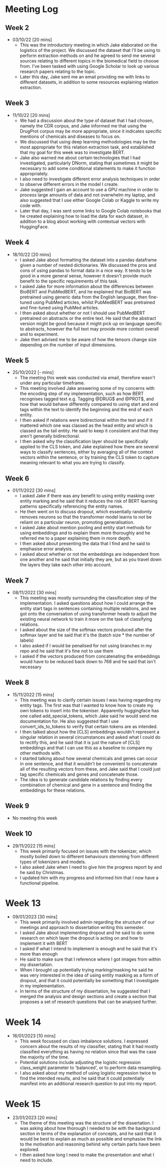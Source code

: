 # Meeting Log

## Week 2
* 03/10/22 [20 mins]
    * This was the introductory meeting in which Jake elaborated on the logistics of the project. We discussed the dataset that I’ll be using to perform extraction methods on and he agreed to send me several sources relating to different topics in the biomedical field to choose from. I’ve been tasked with using Google Scholar to look up various research papers relating to the topic.
    * Later this day, Jake sent me an email providing me with links to different datasets, in addition to some resources explaining relation extraction.

## Week 3
* 11/10/22 [20 mins]
    * We had a discussion about the type of dataset that I had chosen, namely the CDR corpus, and Jake informed me that using the DrugProt corpus may be more appropriate, since it indicates specific mentions of chemicals and diseases to focus on.
    * We discussed that using deep learning methodologies may be the most appropriate for this relation extraction task, and established that my goal for this week was to investigate BERT.
    * Jake also warned me about certain technologies that I had investigated, particularly DNorm, stating that sometimes it might be necessary to add some conditional statements to make it function appropriately.
    * I also need to investigate different error analysis techniques in order to observe different errors in the model I create.
    * Jake suggested I gain an account to use a GPU machine in order to process large amounts of data and not overwhelm my laptop, and also suggested that I use either Google Colab or Kaggle to write my code with.
    * Later that day, I was sent some links to Google Colab notebooks that he created explaining how to load the data for each dataset, in addition to a blog about working with contextual vectors with HuggingFace.

## Week 4
* 18/10/22 [20 mins]
    * I asked Jake about formatting the dataset into a pandas dataframe given a number of nested dictionaries. We discussed the pros and cons of using pandas to format data in a nice way. It tends to be good in a more general sense, however it doesn't provide much benefit to the specific requirements of this task.
    * I asked Jake for more information about the differences between BioBERT and PubMedBERT, and he explained that BioBERT was pretrained using generic data from the English language, then fine-tuned using PubMed articles, whilst PubMedBERT was pretrained and fine-tuned using PubMed articles.
    * I then asked about whether or not I should use PubMedBERT pretrained on abstracts or the entire text. He said that the abstract version might be good because it might pick up on language specific to abstracts, however the full text may provide more context overall and to experiment.
    * Jake then advised me to be aware of how the tensors change size depending on the number of input dimensions.

## Week 5
* 25/10/2022 [- mins]
    * The meeting this week was conducted via email, therefore wasn't under any particular timeframe.
    * This meeting involved Jake answering some of my concerns with the encoding step of my implementation, such as how BERT recognises tagged text e.g. Tagging @DRUG$ and @PROT$, and how that would behave differently compared to using start and end tags within the text to identify the beginning and the end of each entity.
    * I then asked if relations were bidirectional within the text and if it mattered which one was classed as the head entity and which is classed as the tail entity. He said to keep it consistent and that they aren't generally bidirectional.
    * I then asked why the classification layer should be specifically applied to the CLS token, and Jake explained how there are several ways to classify sentences, either by averaging all of the context vectors within the sentence, or by training the CLS token to capture meaning relevant to what you are trying to classify.

## Week 6
* 01/11/2022 [30 mins]
    * I asked Jake if there was any benefit to using entity masking over entity marking and he said that it reduces the risk of BERT learning patterns specifically referencing the entity names.
    * He then went on to discuss dropout, which essentially randomly removes neurons so that the transformer model learns to not be reliant on a particular neuron, promoting generalisation.
    * I asked Jake about mention pooling and entity start methods for using embeddings and to explain them more thoroughly and he referred me to a paper explaining them in more depth.
    * I then asked about presenting the data that I find and he said to emphasise error analysis.
    * I asked about whether or not the embeddings are independent from one another and he said that initially they are, but as you travel down the layers they take each other into account.

## Week 7
* 08/11/2022 [30 mins]
    * This meeting was mostly surrounding the classification step of the implementation. I asked questions about how I could arrange the entity start tags in sentences containing multiple relations, and we got onto the conversation of using transformer heads to adjust the existing neural network to train it more on the task of classifying relations.
    * I asked about the size of the softmax vectors produced after the softmax layer and he said that it's the (batch size * the number of labels)
    * I also asked if I would be penalised for not using branches in my repo and he said that it's fine not to use them
    * I asked if the vectors produced from concatenating the embeddings would have to be reduced back down to 768 and he said that isn't necessary

## Week 8
* 15/11/2022 [15 mins]
    * This meeting was to clarify certain issues I was having regarding my entity tags. The first was that I wanted to know how to create my own tokens to insert into the tokeniser. Apparently huggingface has one called add_special_tokens, which Jake said he would send me documentation for. He also suggested that I use convert_ids_to_tokens to verify that certain tokens are as intended.
    * I then talked about how the [CLS] embeddings wouldn't represent a singular relation in several circumstances and asked what I could do to rectify this, and he said that it is just the nature of [CLS] embeddings and that I can use this as a baseline to compare my other methods with.
    * I started talking about how several chemicals and genes can occur in one sentence, and that it wouldn't be convenient to concatenate all of the resulting vectors from these, and Jake said that I could just tag specific chemicals and genes and concatenate those.
    * The idea is to generate candidate relations by finding every combination of chemical and gene in a sentence and finding the embeddings for these relations.

## Week 9
* No meeting this week

## Week 10
* 29/11/2022 [15 mins]
    * This week primarily focused on issues with the tokenizer, which mostly boiled down to different behaviours stemming from different types of tokenizers and models.
    * I also asked Jake when I need to give him the progress report by and he said by Christmas.
    * I updated him with my progress and informed him that I now have a functional pipeline.

# Week 13
* 09/01/2023 [30 mins]
    * This week primarily involved admin regarding the structure of our meetings and approach to dissertation writing this semester.
    * I asked Jake about implementing dropout and he said to do some research on which layer the dropout is acting on and how to implement it with BERT
    * I asked if what I intend to implement is enough and he said that it's more than enough
    * He said to make sure that I reference where I got images from within my dissertation.
    * When I brought up potentially trying marking/masking he said he was very interested in the idea of using entity masking as a form of dropout, and that it could potentially be something that I investigate in my implementation.
    * In terms of the structure of my dissertation, he suggested that I merged the analysis and design sections and create a section that proposes a set of research questions that can be analysed further.

# Week 14
* 16/01/2023 [10 mins]
    * This week focussed on class imbalance solutions. I expressed concern about the results of my classifier, stating that it had mostly classified everything as having no relation since that was the case the majority of the time.
    * Potential solutions include adjusting the logistic regression class_weight parameter to 'balanced', or to perform data resampling.
    * I also asked about my method of using logistic regression twice to find the intended results, and he said that it could potentially manifest into an additional research question to put into my report.

# Week 15
* 23/01/2023 [20 mins]
    * The theme of this meeting was the structure of the dissertation. I was asking about how thorough I needed to be with the background section in terms of the explanation of concepts, and he said that it would be best to explain as much as possible and emphasise the link to the motivation and reasoning behind why certain parts have been explored.
    * I then asked how long I need to make the presentation and what I need to include.
